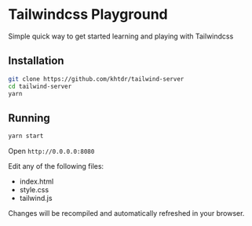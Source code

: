 # Tailwindcss Playground

Simple quick way to get started learning and playing with Tailwindcss

## Installation
```bash
git clone https://github.com/khtdr/tailwind-server
cd tailwind-server
yarn
```

## Running
```bash
yarn start
```

Open `http://0.0.0.0:8080`

Edit any of the following files:
 - index.html
 - style.css
 - tailwind.js

Changes will be recompiled and automatically refreshed in your browser.
